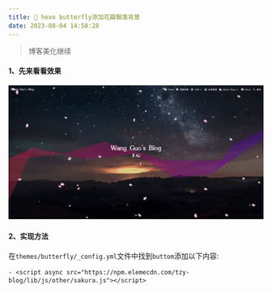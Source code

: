 ```yaml
---
title: 🦋 hexo butterfly添加花瓣飘落背景
date: 2023-08-04 14:58:28
---
```


> 博客美化继续

<!--more-->

#### 1、先来看看效果

![](./2023-08-04.gif)

#### 2、实现方法

在```themes/butterfly/_config.yml```文件中找到```buttom```添加以下内容:

```shell
- <script async src="https://npm.elemecdn.com/tzy-blog/lib/js/other/sakura.js"></script>
```